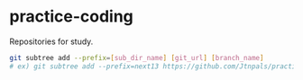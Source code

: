 # practice-coding

Repositories for study.

```bash
git subtree add --prefix=[sub_dir_name] [git_url] [branch_name]
# ex) git subtree add --prefix=next13 https://github.com/Jtnpals/practice-next13.git main
```
